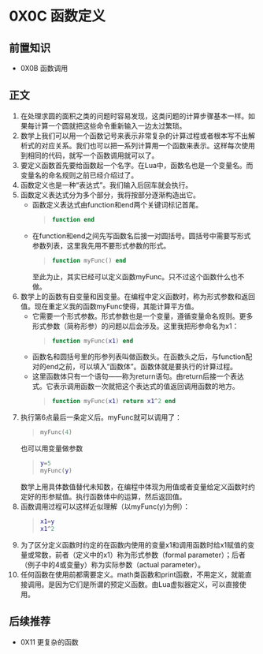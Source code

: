 # 0X0C 函数定义

## 前置知识

* 0X0B 函数调用

## 正文

1. 在处理求圆的面积之类的问题时容易发现，这类问题的计算步骤基本一样。如果每计算一个圆就把这些命令重新输入一边太过繁琐。
1. 数学上我们可以用一个函数记号来表示非常复杂的计算过程或者根本写不出解析式的对应关系。我们也可以把一系列计算用一个函数来表示。这样每次使用到相同的代码，就写一个函数调用就可以了。
1. 要定义函数首先要给函数起一个名字。在Lua中，函数名也是一个变量名。而变量名的命名规则之前已经介绍过了。
1. 函数定义也是一种“表达式”。我们输入后回车就会执行。
1. 函数定义表达式分为多个部分，我将按部分逐渐构造出它。
    * 函数定义表达式由function和end两个关键词标记首尾。
        >```lua
        >function end
        >```
    * 在function和end之间先写函数名后接一对圆括号。圆括号中需要写形式参数列表，这里我先用不要形式参数的形式。
        >```lua
        >function myFunc() end
        >```
        至此为止，其实已经可以定义函数myFunc。只不过这个函数什么也不做。
1. 数学上的函数有自变量和因变量。在编程中定义函数时，称为形式参数和返回值。现在重定义我的函数myFunc使得，其能计算平方值。
    * 它需要一个形式参数。形式参数也是一个变量，遵循变量命名规则。更多形式参数（简称形参）的问题以后会涉及。这里我把形参命名为x1：
        >```lua
        >function myFunc(x1) end
        >```
    * 函数名和圆括号里的形参列表叫做函数头。在函数头之后，与function配对的end之前，可以填入“函数体”。函数体就是要执行的计算过程。
    * 这里函数体只有一个语句——称为return语句。由return后接一个表达式。它表示调用函数一次就把这个表达式的值返回调用函数的地方。
        >```lua
        >function myFunc(x1) return x1^2 end
        >```
1. 执行第6点最后一条定义后。myFunc就可以调用了：
    >```lua
    >myFunc(4)
    >```
    也可以用变量做参数
    >```lua
    >y=5
    >myFunc(y)
    >```
    数学上用具体数值替代未知数，在编程中体现为用值或者变量给定义函数时约定好的形参赋值。执行函数体中的运算，然后返回值。
1. 函数调用过程可以这样近似理解（以myFunc(y)为例）：
    >```lua
    >x1=y
    >x1^2
    >```
1. 为了区分定义函数时约定的在函数内使用的变量x1和调用函数时给x1赋值的变量或常数，前者（定义中的x1）称为形式参数（formal parameter）；后者（例子中的4或变量y）称为实际参数（actual parameter）。
1. 任何函数在使用前都需要定义。math类函数和print函数，不用定义，就能直接调用。是因为它们是所谓的预定义函数。由Lua虚拟器定义，可以直接使用。

## 后续推荐

* 0X11 更复杂的函数
